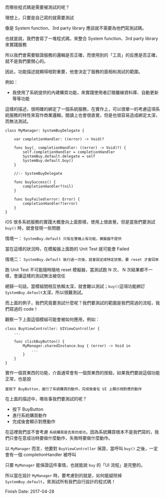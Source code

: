 
而哪些程式碼是需要被測試的呢？

理想上，只要是自己寫的就需要測試

像是 System function、3rd party library 應該就不需要為他們寫測試碼。

也就是說，我們會寫了一堆程式碼，來整合 System function、3rd party library 來實踐服務

所以我們會需要驗證服務的邏輯是否正確，而使用到的「工具」的反應是否正確，就不是我們要關心的。

因此，功能描述就顯得相對重要，他會決定了服務的面相和測試的範圍。

例如：

- 我使用了系統提供的內建購買功能，來實踐使用者訂閱離線資料庫、自動更新等等功能

這樣的描述，很明確的綁定了一個系統服務，在實作上，可以很單一的考慮這項系統服務的特性來寫作商業邏輯，閱讀上也會很直覺，但是也很容易造成綁定太深，而無法測試。

```
class MyManager: SystemBuyDelegate {
    
    var completionHandler: ((error) -> Void)?

    func buy(_ completionHandler: ((error) -> Void)?) {
        self.completionHandler = completionHandler
        SystemBuy.default.delegate = self
        SystemBuy.default.buy()
    }

    //:- SystemBuyDelegate

    func buySuccess() {
        completionHandler?(nil)
    }

    func buyFailed(error: Error) {
        completionHandler?(error)
    }
}
```

iOS 很多系統服務的實踐大概會向上面那樣，使用上很直覺，但是當我們要測試 `buy()` 時，就會發現一些問題

情境一： `SystemBuy.default 只有在實機上有功能，模擬器不提供`

當在這樣的狀況時，在模擬器上面跑的 Unit Test 就可能會 Failed

情境二： `SystemBuy.default 執行過一次後，就會設定成特定狀態，要 reset 才會回來`

跑 Unit Test 不可能隨時隨地 reset 模擬器，當測試跑 N 次， N 次結果都不一樣，會讓這樣的測試無法被信任

總歸一句話，當模組間相互依賴太深，就會難以測試；`buy()`這項功能綁訂`SystemBuy.default`太深，所以很難測試。


而上面的例子，我們究竟要測試什麼呢？我們要測試的範圍是我們寫過的流程，我們寫過的 code！

觀察一下上面這個模組可能會被如何應用，例如：

```
class BuyViewController: UIViewController {
    ...

    func clickBuyButton() {
        MyManager.sharedInstance.buy { (error) -> Void in
            ...
        }
    }
}

```
實作一個買東西的功能，介面通常會有一個買東西的按鈕，如果我們要說這個功能正常，也是說

`當按下 BuyButton，進行了系統購買的動作，完成後會在 UI 上顯示相對應的動作`

在上面的描述中，哪些事我們要測試的呢？

- 按下 BuyButton 
- 進行系統購買動作
- 完成後會顯示對應動作

在這裡我們並不會考慮 `系統購買是否真的成功`，因為系統購買根本不是我們寫的，我們只會在意成功時要做什麼動作，失敗時要做什麼動作。

以 `MyManager` 而言，他要對 `BuyViewController` 保證，當呼叫 `buy()` 之後，一定會有一個 completionHandler 被呼叫

只要 `MyManager` 能保證這件事情，也就能說 `buy` 的「UI 流程」是完整的。

所以當在設計 `MyManager` 時，要考慮到的就是，如何能疑除掉 `SystemBuy.default`，來測試所有我們自行設計的程式碼！

Finish Date: 2017-04-28


